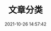 ---
title: 文章分类
date: 2021-10-26 14:57:42
type: "categories"
top_img: false
aside: false
top_page: true
top_bg: https://s11.ax1x.com/2023/04/20/p9ACZeH.jpg
top_item: Categories
top_title: 文章分类
top_tips: 去听 去看 去感受 每一刻生命
top_link: /charts/
top_text: 更多统计
comments: false
---